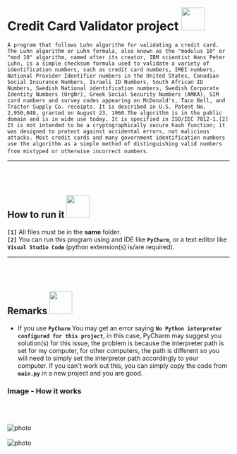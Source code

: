 # Credit Card Validator project <img height="52" width="52" src = "https://user-images.githubusercontent.com/92999481/166151471-8d41268a-ab6a-4c8d-affb-232abd3efd19.png">


```A program that follows Luhn algorithm for validating a credit card. The Luhn algorithm or Luhn formula, also known as the "modulus 10" or "mod 10" algorithm, named after its creator, IBM scientist Hans Peter Luhn, is a simple checksum formula used to validate a variety of identification numbers, such as credit card numbers, IMEI numbers, National Provider Identifier numbers in the United States, Canadian Social Insurance Numbers, Israeli ID Numbers, South African ID Numbers, Swedish National identification numbers, Swedish Corporate Identity Numbers (OrgNr), Greek Social Security Numbers (ΑΜΚΑ), SIM card numbers and survey codes appearing on McDonald's, Taco Bell, and Tractor Supply Co. receipts. It is described in U.S. Patent No. 2,950,048, granted on August 23, 1960.The algorithm is in the public domain and is in wide use today. It is specified in ISO/IEC 7812-1.[2] It is not intended to be a cryptographically secure hash function; it was designed to protect against accidental errors, not malicious attacks. Most credit cards and many government identification numbers use the algorithm as a simple method of distinguishing valid numbers from mistyped or otherwise incorrect numbers```.

<hr>
<br>
<br>

## How to run it <img height="52" width="52" src = "https://user-images.githubusercontent.com/92999481/166147080-e3baac9b-3d24-439d-aa7b-4eec7a59edc2.png">

**```[1]```** All files must be in the **same** folder. <br>
**```[2]```** You can run this program using and IDE like **```PyCharm```**, or a text editor like **```Visual Studio Code```** (python extension(s) is/are required).
<hr>
<br>
<br>

## Remarks <img height="52" width="52" src = "https://user-images.githubusercontent.com/92999481/166147080-e3baac9b-3d24-439d-aa7b-4eec7a59edc2.png">
- If you use **```PyCharm```** You may get an error saying **```No Python interpreter configured for this project```**, in this case, PyCharm may suggest you solution(s) for this issue, the problem is because the interpreter path is set for my computer, for other computers, the path is different so you will need to simply set the interpreter path accordingly to your computer. If you can't work out this, you can simply copy the code from **```main.py```** in a new project and you are good.

### Image - How it works
<br>
<br>

![photo](https://github.com/Emanuel181/Credit_Card_Validator/blob/6d05d83476833ce3a9f954add4f199c17a7a8582/Capture.PNG)
<br>
<br>
![photo](https://github.com/Emanuel181/Credit_Card_Validator/blob/6d05d83476833ce3a9f954add4f199c17a7a8582/Capture2.PNG)
